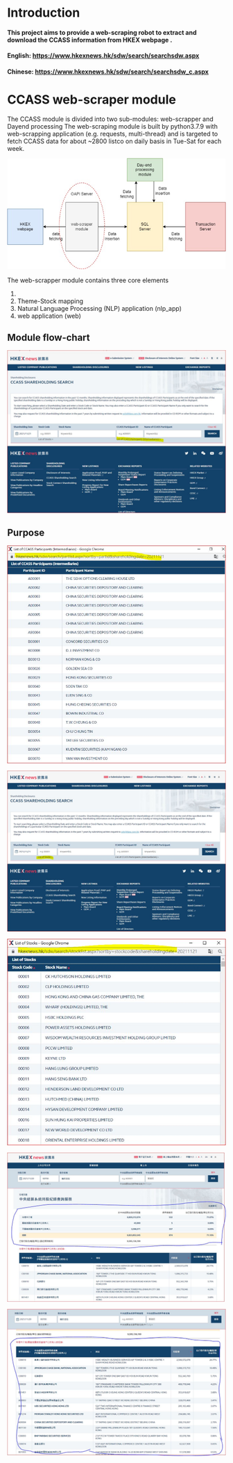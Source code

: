 # Introduction
#### This project aims to  provide a web-scraping robot to extract and download the CCASS information from HKEX webpage . 
#### English:  https://www.hkexnews.hk/sdw/search/searchsdw.aspx
#### Chinese:  https://www.hkexnews.hk/sdw/search/searchsdw_c.aspx


# CCASS web-scraper module

The CCASS module is divided into two sub-modules: web-scrapper and Dayend processing
The web-scraping module is built by python3.7.9 with web-scrapping application (e.g. requests, multi-thread) and is targeted to fetch CCASS data for about ~2800 listco on daily basis in Tue-Sat for each week.

![](pic/OAPI.jpg)


The web-scrapper module contains three core elements

1. 
2. Theme-Stock mapping
3. Natural Language Processing (NLP) application (nlp\_app)
4. web application (web)

## Module flow-chart


![](pic/participant_1.JPG)

## Purpose

![](pic/participant_2.JPG)


![](pic/stockcode_1.JPG)


![](pic/stockcode_2.JPG)


![](pic/summary.JPG)


![](pic/main.JPG)
